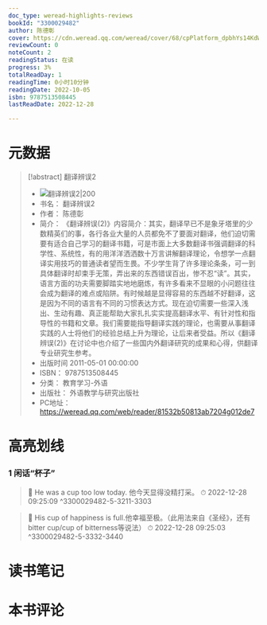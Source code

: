 ```yaml
---
doc_type: weread-highlights-reviews
bookId: "3300029482"
author: 陈德彰
cover: https://cdn.weread.qq.com/weread/cover/68/cpPlatform_dpbhYs14KdW2LTeyfQFfLW/t7_cpPlatform_dpbhYs14KdW2LTeyfQFfLW.jpg
reviewCount: 0
noteCount: 2
readingStatus: 在读
progress: 3%
totalReadDay: 1
readingTime: 0小时10分钟
readingDate: 2022-10-05
isbn: 9787513508445
lastReadDate: 2022-12-28

---
```

# 元数据
> [!abstract] 翻译辨误2
> - ![ 翻译辨误2|200](https://cdn.weread.qq.com/weread/cover/68/cpPlatform_dpbhYs14KdW2LTeyfQFfLW/t7_cpPlatform_dpbhYs14KdW2LTeyfQFfLW.jpg)
> - 书名： 翻译辨误2
> - 作者： 陈德彰
> - 简介： 《翻译辨误(2)》内容简介：其实，翻译早已不是象牙塔里的少数精英们的事，各行各业大量的人员都免不了要面对翻译，他们迫切需要有适合自己学习的翻译书籍，可是市面上大多数翻译书强调翻译的科学性、系统性，有的用洋洋洒洒数十万言讲解翻译理论，令想学一点翻译实用技巧的普通读者望而生畏。不少学生背了许多理论条条，可一到具体翻译时却束手无策，弄出来的东西错误百出，惨不忍“读”。其实，语言方面的功夫需要脚踏实地地磨炼，有许多看来不显眼的小问题往往会成为翻译的难点或陷阱。有时候越是显得容易的东西越不好翻译，这是因为不同的语言有不同的习惯表达方式。现在迫切需要一些深入浅出、生动有趣、真正能帮助大家扎扎实实提高翻译水平、有针对性和指导性的书籍和文章。我们需要能指导翻译实践的理论，也需要从事翻译实践的人士将他们的经验总结上升为理论，让后来者受益。所以《翻译辨误(2)》在讨论中也介绍了一些国内外翻译研究的成果和心得，供翻译专业研究生参考。
> - 出版时间 2011-05-01 00:00:00
> - ISBN： 9787513508445
> - 分类： 教育学习-外语
> - 出版社： 外语教学与研究出版社
> - PC地址：https://weread.qq.com/web/reader/81532b50813ab7204g012de7

# 高亮划线

### 1 闲话“杯子”

> 📌 He was a cup too low today. 他今天显得没精打采。 
> ⏱ 2022-12-28 09:25:09 ^3300029482-5-3211-3303

> 📌 His cup of happiness is full.他幸福至极。（此用法来自《圣经》，还有bitter cup/cup of bitterness等说法） 
> ⏱ 2022-12-28 09:25:03 ^3300029482-5-3332-3440

# 读书笔记

# 本书评论
